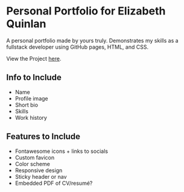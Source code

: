 # Personal Portfolio for Elizabeth Quinlan

A personal portfolio made by yours truly. Demonstrates my skills as a fullstack developer using GitHub pages, HTML, and CSS.

View the Project [here](https://elizabethquinlan.github.io/).

## Info to Include

- Name
- Profile image
- Short bio
- Skills
- Work history

## Features to Include

- Fontawesome icons + links to socials
- Custom favicon
- Color scheme
- Responsive design
- Sticky header or nav
- Embedded PDF of CV/resumé?
